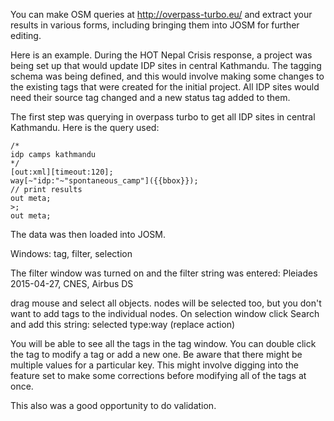 You can make OSM queries at http://overpass-turbo.eu/ and extract your results in various forms, including bringing them into JOSM for further editing.

Here is an example. During the HOT Nepal Crisis response, a project was being set up that would update IDP sites in central Kathmandu. The tagging schema was being defined, and this would involve making some changes to the existing tags that were created for the initial project. All IDP sites would need their source tag changed and a new status tag added to them.

The first step was querying in overpass turbo to get all IDP sites in central Kathmandu. Here is the query used:

```
/*
idp camps kathmandu
*/
[out:xml][timeout:120];
way[~"idp:"~"spontaneous_camp"]({{bbox}});
// print results
out meta;
>;
out meta;
```

The data was then loaded into JOSM. 

Windows: tag, filter, selection

The filter window was turned on and the filter string was entered: Pleiades 2015-04-27, CNES, Airbus DS

drag mouse and select all objects. nodes will be selected too, but you don't want to add tags to the individual nodes. 
On selection window click Search and add this string: selected type:way (replace action)

You will be able to see all the tags in the tag window. You can double click the tag to modify a tag or add a new one. Be aware that there might be multiple values for a particular key. This might involve digging into the feature set to make some corrections before modifying all of the tags at once.

This also was a good opportunity to do validation.

